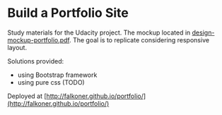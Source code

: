 Build a Portfolio Site
=========

Study materials for the Udacity project. The mockup located in [design-mockup-portfolio.pdf](design-mockup-portfolio.pdf). The goal is to replicate considering responsive layout.

Solutions provided:

* using Bootstrap framework
* using pure css (TODO)

Deployed at [http://falkoner.github.io/portfolio/](http://falkoner.github.io/portfolio/)
